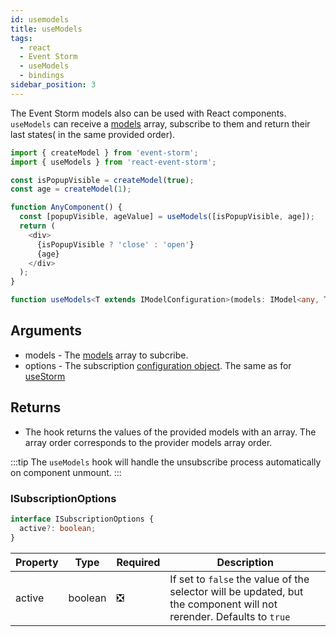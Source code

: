 ```yaml
---
id: usemodels
title: useModels
tags:
  - react
  - Event Storm
  - useModels
  - bindings
sidebar_position: 3
---
```


The Event Storm models also can be used with React components. `useModels` can receive a [models](/docs/api-reference/model#imodel) array, subscribe to them and return their last states( in the same provided order).
```typescript
import { createModel } from 'event-storm';
import { useModels } from 'react-event-storm';

const isPopupVisible = createModel(true);
const age = createModel(1);

function AnyComponent() {
  const [popupVisible, ageValue] = useModels([isPopupVisible, age]);
  return (
    <div>
      {isPopupVisible ? 'close' : 'open'}
      {age}
    </div>
  );
}
```

```typescript
function useModels<T extends IModelConfiguration>(models: IModel<any, T>[], options?: ISubscriptionOptions): any[];
```

## Arguments
- models - The [models](/docs/api-reference/model#imodel) array to subcribe.
- options - The subscription [configuration object](#isubscriptionoptions). The same as for [useStorm](./useStorm.md#isubscriptionoptions)

## Returns
- The hook returns the values of the provided models with an array. The array order corresponds to the provider models array order.

:::tip
The `useModels` hook will handle the unsubscribe process automatically on component unmount.
:::

### ISubscriptionOptions
```typescript
interface ISubscriptionOptions {
  active?: boolean;
}
```
| Property | Type | Required | Description |
|   -      |   -  |    -     |      -     |
| active | boolean | :negative_squared_cross_mark: | If set to `false` the value of the selector will be updated, but the component will not rerender. Defaults to `true`|
